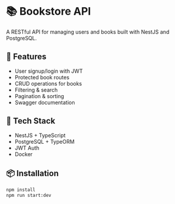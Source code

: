 # 📚 Bookstore API

A RESTful API for managing users and books built with NestJS and PostgreSQL.

## 🔧 Features

- User signup/login with JWT
- Protected book routes
- CRUD operations for books
- Filtering & search
- Pagination & sorting
- Swagger documentation

## 🚀 Tech Stack

- NestJS + TypeScript
- PostgreSQL + TypeORM
- JWT Auth
- Docker

## 📦 Installation

```bash
npm install
npm run start:dev
